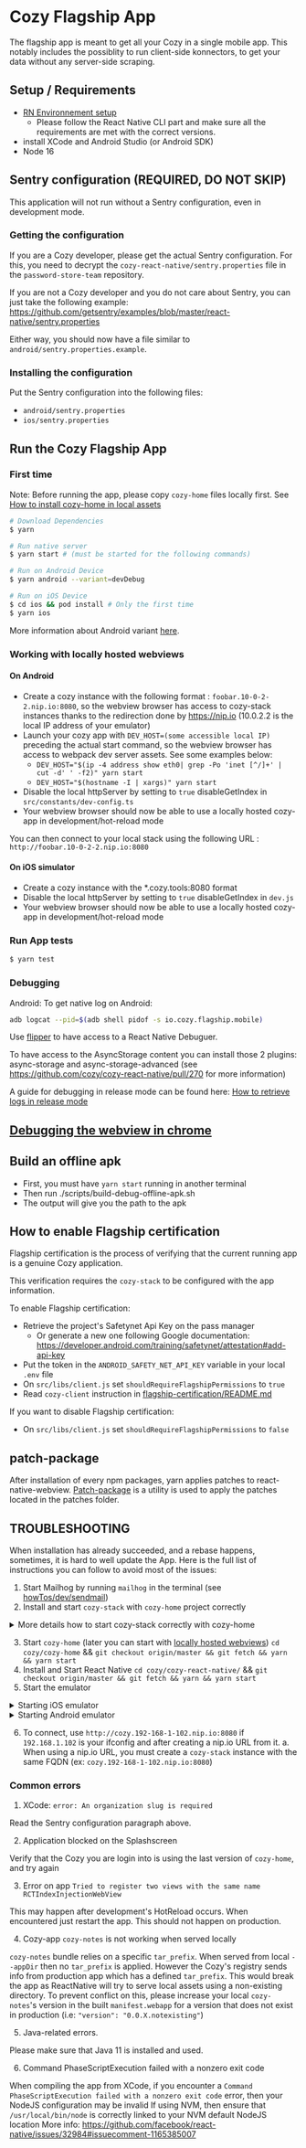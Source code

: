 # Cozy Flagship App

The flagship app is meant to get all your Cozy in a single mobile app.
This notably includes the possiblity to run client-side konnectors, to get your data without any server-side scraping.

## Setup / Requirements

- [RN Environnement setup](https://reactnative.dev/docs/environment-setup)
  - Please follow the React Native CLI part and make sure all the requirements are met with the correct versions.
- install XCode and Android Studio (or Android SDK)
- Node 16

## Sentry configuration (REQUIRED, DO NOT SKIP)

This application will not run without a Sentry configuration, even in development mode.

### Getting the configuration

If you are a Cozy developer, please get the actual Sentry configuration. For this, you need to decrypt the `cozy-react-native/sentry.properties` file in the `password-store-team` repository.

If you are not a Cozy developer and you do not care about Sentry, you can just take the following example: https://github.com/getsentry/examples/blob/master/react-native/sentry.properties

Either way, you should now have a file similar to `android/sentry.properties.example`.

### Installing the configuration

Put the Sentry configuration into the following files:

- `android/sentry.properties`
- `ios/sentry.properties`

## Run the Cozy Flagship App

### First time

Note: Before running the app, please copy `cozy-home` files locally first. See [How to install cozy-home in local assets](docs/how-to-install-home.md)

```bash
# Download Dependencies
$ yarn

# Run native server
$ yarn start # (must be started for the following commands)

# Run on Android Device
$ yarn android --variant=devDebug

# Run on iOS Device
$ cd ios && pod install # Only the first time
$ yarn ios

```

More information about Android variant [here](https://github.com/cozy/cozy-flagship-app/blob/master/docs/how-to-debug-notifications.md).

### Working with locally hosted webviews

#### On Android

- Create a cozy instance with the following format : `foobar.10-0-2-2.nip.io:8080`, so the webview browser has access to cozy-stack instances thanks to the redirection done by https://nip.io (10.0.2.2 is the local IP address of your emulator)
- Launch your cozy app with `DEV_HOST=(some accessible local IP)` preceding the actual start command, so the webview browser has access to webpack dev server assets. See some examples below:
  - `DEV_HOST="$(ip -4 address show eth0| grep -Po 'inet [^/]+' | cut -d' ' -f2)" yarn start`
  - `DEV_HOST="$(hostname -I | xargs)" yarn start`
- Disable the local httpServer by setting to `true` disableGetIndex in `src/constants/dev-config.ts`
- Your webview browser should now be able to use a locally hosted cozy-app in development/hot-reload mode

You can then connect to your local stack using the following URL : `http://foobar.10-0-2-2.nip.io:8080`

#### On iOS simulator

- Create a cozy instance with the \*.cozy.tools:8080 format
- Disable the local httpServer by setting to `true` disableGetIndex in `dev.js`
- Your webview browser should now be able to use a locally hosted cozy-app in development/hot-reload mode

### Run App tests

```bash
$ yarn test
```

### Debugging

Android: To get native log on Android:

```bash
adb logcat --pid=$(adb shell pidof -s io.cozy.flagship.mobile)
```

Use [flipper](https://fbflipper.com/docs/features/react-native/) to
have access to a React Native Debuguer.

To have access to the AsyncStorage content you can install those
2 plugins:
async-storage and async-storage-advanced (see https://github.com/cozy/cozy-react-native/pull/270
for more information)

A guide for debugging in release mode can be found here: [How to retrieve logs in release mode](docs/how-to-retrieve-logs-in-release.md)

## [Debugging the webview in chrome](https://github.com/react-native-webview/react-native-webview/blob/master/docs/Debugging.md)

## Build an offline apk

- First, you must have `yarn start` running in another terminal
- Then run ./scripts/build-debug-offline-apk.sh
- The output will give you the path to the apk

## How to enable Flagship certification

Flagship certification is the process of verifying that the current running app is a genuine Cozy application.

This verification requires the `cozy-stack` to be configured with the app information.

To enable Flagship certification:

- Retrieve the project's Safetynet Api Key on the pass manager
  - Or generate a new one following Google documentation: https://developer.android.com/training/safetynet/attestation#add-api-key
- Put the token in the `ANDROID_SAFETY_NET_API_KEY` variable in your local `.env` file
- On `src/libs/client.js` set `shouldRequireFlagshipPermissions` to `true`
- Read `cozy-client` instruction in [flagship-certification/README.md](https://github.com/cozy/cozy-client/blob/master/packages/cozy-client/src/flagship-certification/README.md)

If you want to disable Flagship certification:

- On `src/libs/client.js` set `shouldRequireFlagshipPermissions` to `false`

## patch-package

After installation of every npm packages, yarn applies patches to react-native-webview.
[Patch-package](https://www.npmjs.com/package/patch-package) is a utility is used to apply the patches located in the patches folder.

## TROUBLESHOOTING

When installation has already succeeded, and a rebase happens, sometimes, it is hard to well update the App.
Here is the full list of instructions you can follow to avoid most of the issues:

1. Start Mailhog by running `mailhog` in the terminal (see [howTos/dev/sendmail](https://docs.cozy.io/en/howTos/dev/sendmail/))
2. Install and start `cozy-stack` with `cozy-home` project correctly

<details>
    <summary>More details how to start cozy-stack correctly with cozy-home</summary>

a. For more details on how to create a dev environment read [cozy-stack documentation](https://docs.cozy.io/en/cozy-stack/cli/cozy-stack_serve/) and [cozy-home documentation](https://github.com/cozy/cozy-home/blob/master/docs/develop.md)

b. For `cozy-react-native` important parameters to run `cozy-stack` are:

- `--appdir home:/PATH_TO/cozy/cozy-home/build` - configure your local `cozy-home` project
- `--host 0.0.0.0` - allow access from local network
- `--mail-port 1025 --mail-disable-tls` - configure email server (see [howTos/dev/sendmail](https://docs.cozy.io/en/howTos/dev/sendmail/))
</details>

3. Start `cozy-home` (later you can start with [locally hosted webviews](https://github.com/cozy/cozy-react-native/blob/master/README.md#working-with-locally-hosted-webviews))
   `cd cozy/cozy-home` && `git checkout origin/master && git fetch && yarn && yarn start`
4. Install and Start React Native
   `cd cozy/cozy-react-native/` && `git checkout origin/master && git fetch && yarn && yarn start`
5. Start the emulator

<details>
    <summary>Starting iOS emulator</summary>

a. Install iOS dependencies
`cd cozy/cozy-react-native/ios` && `pod install`

b. Start Xcode

c. Choose a simulator model in the devices menu

d. Click on `Play` button to build app, that start simulator

</details>

<details>
    <summary>Starting Android emulator</summary>
<p>
a. Run Android app on emulator
   `yarn android --variant=devDebug`

</p>
</details>

6. To connect, use `http://cozy.192-168-1-102.nip.io:8080` if `192.168.1.102` is your ifconfig and after creating a nip.io URL from it.
   a. When using a nip.io URL, you must create a `cozy-stack` instance with the same FQDN (ex: `cozy.192-168-1-102.nip.io:8080`)

### Common errors

1. XCode: `error: An organization slug is required`

Read the Sentry configuration paragraph above.

2. Application blocked on the Splashscreen

Verify that the Cozy you are login into is using the last version of `cozy-home`, and try again

3. Error on app `Tried to register two views with the same name RCTIndexInjectionWebView`

This may happen after development's HotReload occurs. When encountered just restart the app. This should not happen on production.

4. Cozy-app `cozy-notes` is not working when served locally

`cozy-notes` bundle relies on a specific `tar_prefix`. When served from local `--appDir` then no `tar_prefix` is applied. However the Cozy's registry sends info from production app which has a defined `tar_prefix`.
This would break the app as ReactNative will try to serve local assets using a non-existing directory.
To prevent conflict on this, please increase your local `cozy-notes`'s version in the built `manifest.webapp` for a version that does not exist in production (i.e: `"version": "0.0.X.notexisting"`)

5. Java-related errors.

Please make sure that Java 11 is installed and used.

6. Command PhaseScriptExecution failed with a nonzero exit code

When compiling the app from XCode, if you encounter a `Command PhaseScriptExecution failed with a nonzero exit code` error, then your NodeJS configuration may be invalid
If using NVM, then ensure that `/usr/local/bin/node` is correctly linked to your NVM default NodeJS location
More info: https://github.com/facebook/react-native/issues/32984#issuecomment-1165385007

